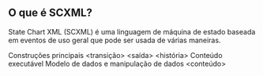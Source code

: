 ## O que é SCXML?

State Chart XML (SCXML) é uma linguagem de máquina de estado baseada em eventos de uso geral que pode ser usada de várias maneiras.


Construções principais
<scxml>
<estado>
<paralelo>
<inicial>
<final>
<transição>
<onentry>
<saída>
<história>
Conteúdo executável
<levantar>
<if>
<outro>
<elseif>
<foreach>
<log>
Modelo de dados e manipulação de dados
<modelo de dados>
<dados>
<atribuir>
<dados dados>
<conteúdo>
<param>
<script>
Comunicações Externas
<enviar>
<cancelar>
<invocar>
<finalizar>
Processador de E/S de evento HTTP básico


## Referencias

https://commons.apache.org/proper/commons-scxml/index.html